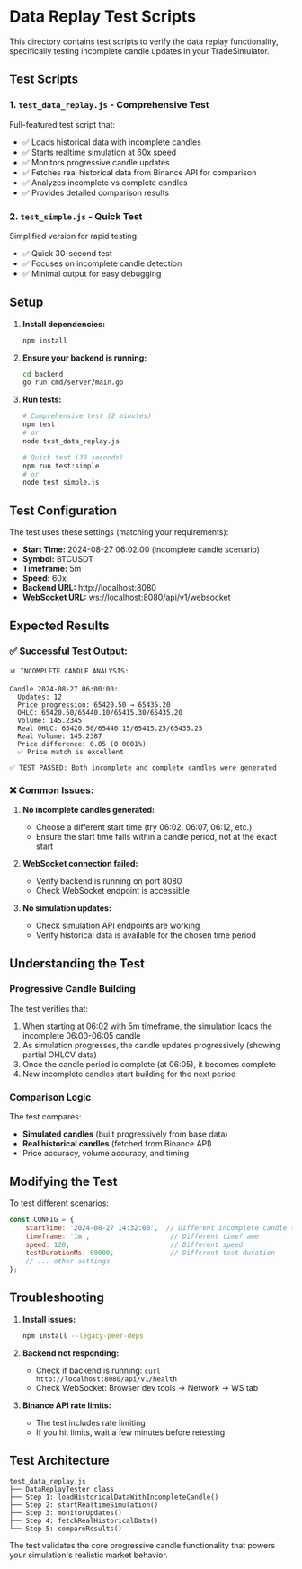 # Data Replay Test Scripts

This directory contains test scripts to verify the data replay functionality, specifically testing incomplete candle updates in your TradeSimulator.

## Test Scripts

### 1. `test_data_replay.js` - Comprehensive Test
Full-featured test script that:
- ✅ Loads historical data with incomplete candles
- ✅ Starts realtime simulation at 60x speed
- ✅ Monitors progressive candle updates
- ✅ Fetches real historical data from Binance API for comparison
- ✅ Analyzes incomplete vs complete candles
- ✅ Provides detailed comparison results

### 2. `test_simple.js` - Quick Test
Simplified version for rapid testing:
- ✅ Quick 30-second test
- ✅ Focuses on incomplete candle detection
- ✅ Minimal output for easy debugging

## Setup

1. **Install dependencies:**
   ```bash
   npm install
   ```

2. **Ensure your backend is running:**
   ```bash
   cd backend
   go run cmd/server/main.go
   ```

3. **Run tests:**
   ```bash
   # Comprehensive test (2 minutes)
   npm test
   # or
   node test_data_replay.js
   
   # Quick test (30 seconds)
   npm run test:simple
   # or
   node test_simple.js
   ```

## Test Configuration

The test uses these settings (matching your requirements):
- **Start Time:** 2024-08-27 06:02:00 (incomplete candle scenario)
- **Symbol:** BTCUSDT
- **Timeframe:** 5m
- **Speed:** 60x
- **Backend URL:** http://localhost:8080
- **WebSocket URL:** ws://localhost:8080/api/v1/websocket

## Expected Results

### ✅ Successful Test Output:
```
📊 INCOMPLETE CANDLE ANALYSIS:

Candle 2024-08-27 06:00:00:
  Updates: 12
  Price progression: 65420.50 → 65435.20
  OHLC: 65420.50/65440.10/65415.30/65435.20
  Volume: 145.2345
  Real OHLC: 65420.50/65440.15/65415.25/65435.25
  Real Volume: 145.2387
  Price difference: 0.05 (0.0001%)
  ✅ Price match is excellent

✅ TEST PASSED: Both incomplete and complete candles were generated
```

### ❌ Common Issues:

1. **No incomplete candles generated:**
   - Choose a different start time (try 06:02, 06:07, 06:12, etc.)
   - Ensure the start time falls within a candle period, not at the exact start

2. **WebSocket connection failed:**
   - Verify backend is running on port 8080
   - Check WebSocket endpoint is accessible

3. **No simulation updates:**
   - Check simulation API endpoints are working
   - Verify historical data is available for the chosen time period

## Understanding the Test

### Progressive Candle Building
The test verifies that:
1. When starting at 06:02 with 5m timeframe, the simulation loads the incomplete 06:00-06:05 candle
2. As simulation progresses, the candle updates progressively (showing partial OHLCV data)
3. Once the candle period is complete (at 06:05), it becomes complete
4. New incomplete candles start building for the next period

### Comparison Logic
The test compares:
- **Simulated candles** (built progressively from base data)
- **Real historical candles** (fetched from Binance API)
- Price accuracy, volume accuracy, and timing

## Modifying the Test

To test different scenarios:

```javascript
const CONFIG = {
    startTime: '2024-08-27 14:32:00',  // Different incomplete candle time
    timeframe: '1m',                    // Different timeframe
    speed: 120,                         // Different speed
    testDurationMs: 60000,              // Different test duration
    // ... other settings
};
```

## Troubleshooting

1. **Install issues:**
   ```bash
   npm install --legacy-peer-deps
   ```

2. **Backend not responding:**
   - Check if backend is running: `curl http://localhost:8080/api/v1/health`
   - Check WebSocket: Browser dev tools → Network → WS tab

3. **Binance API rate limits:**
   - The test includes rate limiting
   - If you hit limits, wait a few minutes before retesting

## Test Architecture

```
test_data_replay.js
├── DataReplayTester class
├── Step 1: loadHistoricalDataWithIncompleteCandle()
├── Step 2: startRealtimeSimulation()
├── Step 3: monitorUpdates()
├── Step 4: fetchRealHistoricalData()
└── Step 5: compareResults()
```

The test validates the core progressive candle functionality that powers your simulation's realistic market behavior.